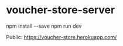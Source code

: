# voucher-store-server

npm install --save
npm run dev

Public: https://voucher-store.herokuapp.com/
